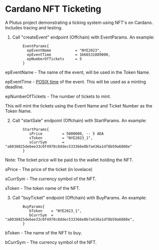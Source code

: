 # Cardano NFT Ticketing

A Plutus project demonstrating a ticking system using NFT's on Cardano.
Includes tracing and testing.

1. Call "createEvent" endpoint (Offchain) with EventParams.
    An example: 
    
```
        EventParams{ 
          epEventName           = "NYE2023",
          epEventTime           = 1666531889000,
          epNumberOfTickets     = 5
        }
```
    
epEventName - The name of the event, will be used in the Token Name.

epEventTime - [POSIX time](https://www.epochconverter.com/) of the event. This will be used as a minting deadline.

epNumberOfTickets - The number of tickets to mint.

This will mint the tickets using the Event Name and Ticket Number as the Token Name.

2. Call "startSale" endpoint (Offchain) with StartParams.
An example:    
        
```
        StartParams{
           sPrice         = 5000000, -- 5 ADA
           sToken         = "NYE2023_1",
           sCurrSym       = "a8038825de6ee33c0f4970c8ddec533366e0b7a436a1df8b59a6808e"
        }
 ```
        
Note: The ticket price will be paid to the wallet holding the NFT.

sPrice - The price of the ticket (in lovelace)

sCurrSym - The currency symbol of the NFT.

sToken - The token name of the NFT.

3. Call "buyTicket" endpoint (Offchain) with BuyParams.
An example:
```    
        BuyParams{
           bToken    = "NYE2023_1",
           bCurrSym  = "a8038825de6ee33c0f4970c8ddec533366e0b7a436a1df8b59a6808e",
        }
``` 
bToken - The name of the NFT to buy.

bCurrSym - The currency symbol of the NFT.
